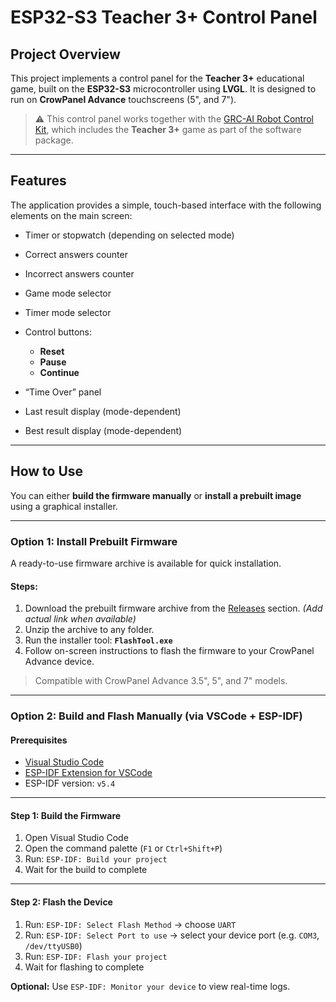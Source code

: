 # ESP32-S3 Teacher 3+ Control Panel

## Project Overview

This project implements a control panel for the **Teacher 3+** educational game, built on the **ESP32-S3** microcontroller using **LVGL**.
It is designed to run on **CrowPanel Advance** touchscreens (5", and 7").

> ⚠️ This control panel works together with the [GRC-AI Robot Control Kit](https://www.elecrow.com/grc-ai-robot-control.html), which includes the **Teacher 3+** game as part of the software package.

---

## Features

The application provides a simple, touch-based interface with the following elements on the main screen:

* Timer or stopwatch (depending on selected mode)
* Correct answers counter
* Incorrect answers counter
* Game mode selector
* Timer mode selector
* Control buttons:

  * **Reset**
  * **Pause**
  * **Continue**
* “Time Over” panel
* Last result display (mode-dependent)
* Best result display (mode-dependent)

---

## How to Use

You can either **build the firmware manually** or **install a prebuilt image** using a graphical installer.

---

### Option 1: Install Prebuilt Firmware

A ready-to-use firmware archive is available for quick installation.

#### Steps:

1. Download the prebuilt firmware archive from the [Releases](#) section. *(Add actual link when available)*
2. Unzip the archive to any folder.
3. Run the installer tool:
   **`FlashTool.exe`**
4. Follow on-screen instructions to flash the firmware to your CrowPanel Advance device.

> Compatible with CrowPanel Advance 3.5", 5", and 7" models.

---

### Option 2: Build and Flash Manually (via VSCode + ESP-IDF)

#### Prerequisites

* [Visual Studio Code](https://code.visualstudio.com/)
* [ESP-IDF Extension for VSCode](https://github.com/espressif/vscode-esp-idf-extension)
* ESP-IDF version: `v5.4`

---

#### Step 1: Build the Firmware

1. Open Visual Studio Code
2. Open the command palette (`F1` or `Ctrl+Shift+P`)
3. Run: `ESP-IDF: Build your project`
4. Wait for the build to complete

---

#### Step 2: Flash the Device

1. Run: `ESP-IDF: Select Flash Method` → choose `UART`
2. Run: `ESP-IDF: Select Port to use` → select your device port (e.g. `COM3`, `/dev/ttyUSB0`)
3. Run: `ESP-IDF: Flash your project`
4. Wait for flashing to complete

**Optional:**
Use `ESP-IDF: Monitor your device` to view real-time logs.